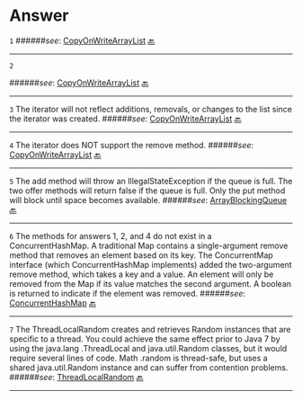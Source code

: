 # Answer

`1`<a name="a1"></a>
######*see*: [CopyOnWriteArrayList](http://www.google.com/url?q=http%3A%2F%2Fdocs.oracle.com%2Fjavase%2F7%2Fdocs%2Fapi%2Fjava%2Futil%2Fconcurrent%2FCopyOnWriteArrayList.html&sa=D&sntz=1&usg=AFrqEzcUe8jylq_8cFi8NuZamP2TVqL0-A)
[:back:](https://github.com/vnsmn/interview/blob/master/j2se/concurrency/readme.md#a1)
***
`2`<a name="a2"></a>

######*see*: [CopyOnWriteArrayList](http://www.google.com/url?q=http%3A%2F%2Fdocs.oracle.com%2Fjavase%2F7%2Fdocs%2Fapi%2Fjava%2Futil%2Fconcurrent%2FCopyOnWriteArrayList.html&sa=D&sntz=1&usg=AFrqEzcUe8jylq_8cFi8NuZamP2TVqL0-A)
[:back:](https://github.com/vnsmn/interview/blob/master/j2se/concurrency/readme.md#a2)
***
`3`<a name="a3"></a>
The iterator will not reflect additions, removals, or changes to the list since the iterator was created.
######*see*: [CopyOnWriteArrayList](http://www.google.com/url?q=http%3A%2F%2Fdocs.oracle.com%2Fjavase%2F7%2Fdocs%2Fapi%2Fjava%2Futil%2Fconcurrent%2FCopyOnWriteArrayList.html&sa=D&sntz=1&usg=AFrqEzcUe8jylq_8cFi8NuZamP2TVqL0-A)
[:back:](https://github.com/vnsmn/interview/blob/master/j2se/concurrency/readme.md#a3)
***
`4`<a name="a4"></a>
The iterator does NOT support the remove method.
######*see*: [CopyOnWriteArrayList](http://docs.oracle.com/javase/7/docs/api/java/util/concurrent/CopyOnWriteArrayList.html#iterator())
[:back:](https://github.com/vnsmn/interview/blob/master/j2se/concurrency/readme.md#a3)
***
`5`<a name="a5"></a>
The add method will throw an IllegalStateException if the queue is full.
The two offer methods will return false if the queue is full. Only the put method will block
until space becomes available.
######*see*: [ArrayBlockingQueue](http://docs.oracle.com/javase/7/docs/api/java/util/concurrent/ArrayBlockingQueue.html)
[:back:](https://github.com/vnsmn/interview/blob/master/j2se/concurrency/readme.md#a5)
***
`6`<a name="a6"></a>
The methods for answers 1, 2, and 4 do not exist in a ConcurrentHashMap. A traditional
Map contains a single-argument remove method that removes an element based on its key. The
ConcurrentMap interface (which ConcurrentHashMap implements) added the two-argument
remove method, which takes a key and a value. An element will only be removed from the Map
if its value matches the second argument. A boolean is returned to indicate if the element was
removed.
######*see*: [ConcurrentHashMap](http://docs.oracle.com/javase/7/docs/api/java/util/concurrent/ConcurrentHashMap.html)
[:back:](https://github.com/vnsmn/interview/blob/master/j2se/concurrency/readme.md#a6)
*** 
`7`<a name="a7"></a>
The ThreadLocalRandom creates and retrieves Random instances that are
specific to a thread. You could achieve the same effect prior to Java 7 by using the java.lang
.ThreadLocal and java.util.Random classes, but it would require several lines of code. Math
.random is thread-safe, but uses a shared java.util.Random instance and can suffer from
contention problems.
######*see*: [ThreadLocalRandom](http://docs.oracle.com/javase/7/docs/api/java/util/concurrent/ThreadLocalRandom.html)
[:back:](https://github.com/vnsmn/interview/blob/master/j2se/concurrency/readme.md#a7)
*** 